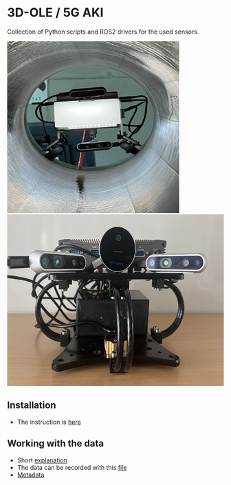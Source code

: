 # 3D-OLE / 5G AKI

Collection of Python scripts and ROS2 drivers for the used sensors.


<img title="3D-OLE"  src="/images/in_pipe.jpg" width="400" height="400">
<img title="5G AKI"  src="/images/platform.jpg" width="600" height="400">




## Installation

- The instruction is [here](https://github.com/FjoGeo/ROS_Tutotrial/blob/master/installation.md)


## Working with the data

- Short [explanation](https://github.com/FjoGeo/ROS_Tutotrial/blob/master/bag%20file%20info.md)
- The data can be recorded with this [file](https://github.com/FjoGeo/ROS_Tutotrial/blob/master/launch/test_launch.py)
- [Metadata](https://github.com/FjoGeo/ROS_Tutotrial/blob/master/read%20and%20display%20data/display_metadata.py) 
